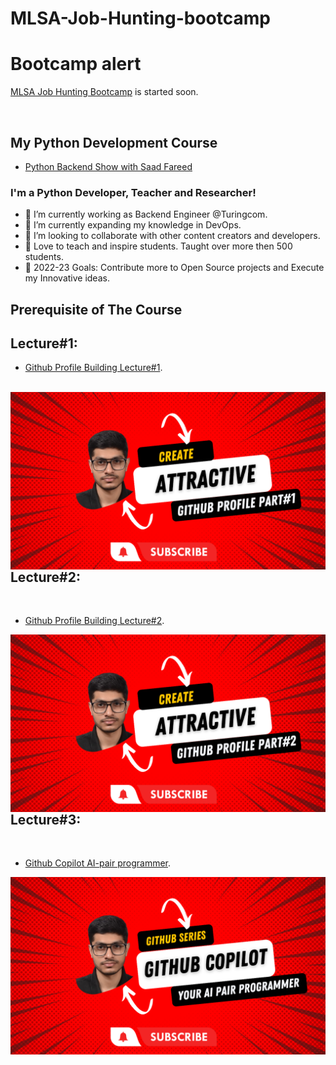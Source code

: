 # MLSA-Job-Hunting-bootcamp
# Bootcamp alert
[MLSA Job Hunting Bootcamp](https://github.com/saadfareed/MLSA-Job-Hunting-bootcamp) is started soon.

<img alt="" src="https://socialify.git.ci/saadfareed/MLSA-Job-Hunting-bootcamp/image?descriptionEditable=saad&font=Inter&forks=1&language=1&owner=1&pattern=Circuit%20Board&stargazers=1&theme=Dark" width="800" />

## My Python Development Course 
- [Python Backend Show with Saad Fareed](https://www.youtube.com/channel/UCB5JukXadSvscRtCI0JfGmw)

### I'm a Python Developer, Teacher and Researcher!
- 🔭 I’m currently working as Backend Engineer @Turingcom.
- 🌱 I’m currently expanding my knowledge in DevOps.
- 👯 I’m looking to collaborate with other content creators and developers.
- 📢 Love to teach and inspire students. Taught over more then 500 students.
- 🥅 2022-23 Goals: Contribute more to Open Source projects and Execute my Innovative ideas.

## Prerequisite of The Course
## Lecture#1:
- [Github Profile Building Lecture#1](https://www.youtube.com/watch?v=UB2CT6nEQjo).
<br>

<img align="right" alt="https://www.youtube.com/watch?v=UB2CT6nEQjo" src="Template/lecture%232.png" width="600" />


## Lecture#2:
<br>

- [Github Profile Building Lecture#2](https://www.youtube.com/watch?v=cMyMr3qpjEo).
<img align="right" alt="https://www.youtube.com/watch?v=cMyMr3qpjEo" src="Template/lecture%231.png" width="600" />

## Lecture#3:
<br>

- [Github Copilot AI-pair programmer](https://www.youtube.com/watch?v=r0rcDxus0Rw).
<img align="right" alt="https://www.youtube.com/watch?v=r0rcDxus0Rw" src="Template/lecture%233.png" width="600" />

